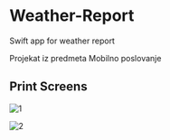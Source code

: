 # Weather-Report
Swift app for weather report

Projekat iz predmeta Mobilno poslovanje


## Print Screens

![1](https://user-images.githubusercontent.com/60830071/128929738-05b360b8-7c63-4bac-b21c-141fd63008d4.PNG)



![2](https://user-images.githubusercontent.com/60830071/128929755-d7c689ad-3aef-47bf-837b-92ecb839cc4e.PNG)
